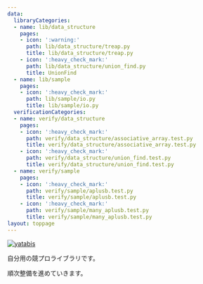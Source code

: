 ```yaml
---
data:
  libraryCategories:
  - name: lib/data_structure
    pages:
    - icon: ':warning:'
      path: lib/data_structure/treap.py
      title: lib/data_structure/treap.py
    - icon: ':heavy_check_mark:'
      path: lib/data_structure/union_find.py
      title: UnionFind
  - name: lib/sample
    pages:
    - icon: ':heavy_check_mark:'
      path: lib/sample/io.py
      title: lib/sample/io.py
  verificationCategories:
  - name: verify/data_structure
    pages:
    - icon: ':heavy_check_mark:'
      path: verify/data_structure/associative_array.test.py
      title: verify/data_structure/associative_array.test.py
    - icon: ':heavy_check_mark:'
      path: verify/data_structure/union_find.test.py
      title: verify/data_structure/union_find.test.py
  - name: verify/sample
    pages:
    - icon: ':heavy_check_mark:'
      path: verify/sample/aplusb.test.py
      title: verify/sample/aplusb.test.py
    - icon: ':heavy_check_mark:'
      path: verify/sample/many_aplusb.test.py
      title: verify/sample/many_aplusb.test.py
layout: toppage
---
```

[![yatabis](https://img.shields.io/endpoint?url=https%3A%2F%2Fatcoder-badges.now.sh%2Fapi%2Fatcoder%2Fjson%2Fyatabis)](https://atcoder.jp/users/yatabis)

自分用の競プロライブラリです。

順次整備を進めていきます。
